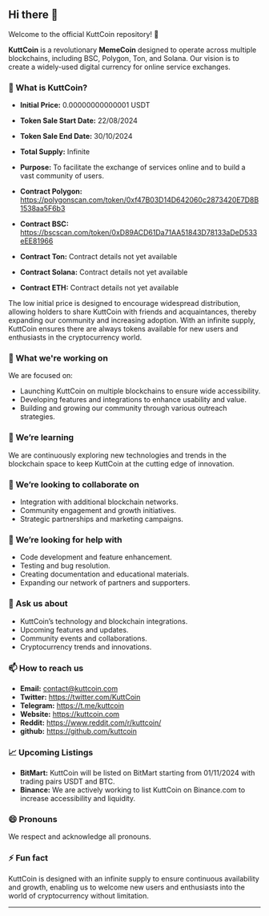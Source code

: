 ## Hi there 👋

Welcome to the official KuttCoin repository! 🚀

**KuttCoin** is a revolutionary **MemeCoin** designed to operate across multiple blockchains, including BSC, Polygon, Ton, and Solana. Our vision is to create a widely-used digital currency for online service exchanges.

### 🌟 What is KuttCoin?
- **Initial Price:** 0.00000000000001 USDT
- **Token Sale Start Date:** 22/08/2024
- **Token Sale End Date:** 30/10/2024
- **Total Supply:** Infinite
- **Purpose:** To facilitate the exchange of services online and to build a vast community of users.

- **Contract Polygon:** https://polygonscan.com/token/0xf47B03D14D642060c2873420E7D8B1538aa5F6b3

- **Contract BSC:** https://bscscan.com/token/0xD89ACD61Da71AA51843D78133aDeD533eEE81966

- **Contract Ton:** Contract details not yet available

- **Contract Solana:** Contract details not yet available

- **Contract ETH:** Contract details not yet available

The low initial price is designed to encourage widespread distribution, allowing holders to share KuttCoin with friends and acquaintances, thereby expanding our community and increasing adoption. With an infinite supply, KuttCoin ensures there are always tokens available for new users and enthusiasts in the cryptocurrency world.

### 🔭 What we're working on
We are focused on:
- Launching KuttCoin on multiple blockchains to ensure wide accessibility.
- Developing features and integrations to enhance usability and value.
- Building and growing our community through various outreach strategies.

### 🌱 We’re learning
We are continuously exploring new technologies and trends in the blockchain space to keep KuttCoin at the cutting edge of innovation.

### 👯 We’re looking to collaborate on
- Integration with additional blockchain networks.
- Community engagement and growth initiatives.
- Strategic partnerships and marketing campaigns.

### 🤔 We’re looking for help with
- Code development and feature enhancement.
- Testing and bug resolution.
- Creating documentation and educational materials.
- Expanding our network of partners and supporters.

### 💬 Ask us about
- KuttCoin’s technology and blockchain integrations.
- Upcoming features and updates.
- Community events and collaborations.
- Cryptocurrency trends and innovations.

### 📫 How to reach us
- **Email:** contact@kuttcoin.com
- **Twitter:** https://twitter.com/KuttCoin
- **Telegram:** https://t.me/kuttcoin
- **Website:** https://kuttcoin.com
- **Reddit:** https://www.reddit.com/r/kuttcoin/
- **github:** https://github.com/kuttcoin

### 📈 Upcoming Listings
- **BitMart:** KuttCoin will be listed on BitMart starting from 01/11/2024 with trading pairs USDT and BTC.
- **Binance:** We are actively working to list KuttCoin on Binance.com to increase accessibility and liquidity.

### 😄 Pronouns
We respect and acknowledge all pronouns.

### ⚡ Fun fact
KuttCoin is designed with an infinite supply to ensure continuous availability and growth, enabling us to welcome new users and enthusiasts into the world of cryptocurrency without limitation.

---
